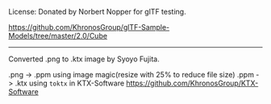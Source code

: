 License: Donated by Norbert Nopper for glTF testing.

https://github.com/KhronosGroup/glTF-Sample-Models/tree/master/2.0/Cube


----

Converted .png to .ktx image by Syoyo Fujita.

.png -> .ppm using image magic(resize with 25% to reduce file size)
.ppm -> .ktx using `toktx` in KTX-Software https://github.com/KhronosGroup/KTX-Software

